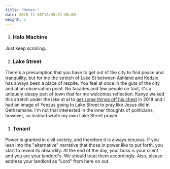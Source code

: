 ```yaml
---
title: "Notes:"
date: 2020-11-30T18:39:51-06:00
weight: 3
---
```


1. ### Halo Machine

Just keep scrolling.

2. ### Lake Street

There's a presumption that you have to get out of the city to find peace and tranquility, but for me the stretch of Lake St between Ashland and Kedzie has always been a place of respite. You feel at once in the guts of the city and at an observation point. No facades and few people on foot, it's a uniquely sleepy part of town that for me welcomes reflection. Kanye walked this stretch under the lake st el to [get some things off his chest](https://www.instagram.com/p/Bn9JkSXnTS7) in 2018 and I had an image of Yeezus going to Lake Street to pray like Jesus did in Gethsemane. I'm not that interested in the inner thoughts of politicians, however, so instead wrote my own Lake Street prayer.

3. ### Tenant

Power is granted in civil society, and therefore it is always tenuous. If you lean into the "alternative" narrative that those in power like to put forth, you start to reveal its absurdity. At the end of the day, your boss is your client and you are your landord's. We should treat them accordingly. Also, please address your landlord as "Lord" from here on out.
